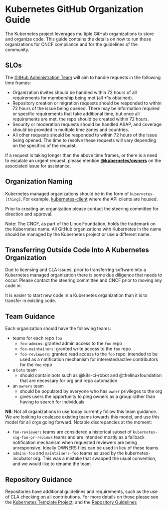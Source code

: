 # Kubernetes GitHub Organization Guide

The Kubernetes project leverages multiple GitHub organizations to store and
organize code. This guide contains the details on how to run those organizations
for CNCF compliance and for the guidelines of the community.

## SLOs

The [GitHub Administration Team] will aim to handle requests in the following
time frames:
- Organization invites should be handled within 72 hours of all requirements for
  membership being met (all +1s obtained).
- Repository creation or migration requests should be responded to within 72
  hours of the issue being opened. There may be information required or specific
  requirements that take additional time, but once all requirements are met, the
  repo should be created within 72 hours.
- Security or moderation requests should be handled ASAP, and coverage should be
  provided in multiple time zones and countries.
- All other requests should be responded to within 72 hours of the issue being
  opened. The time to resolve these requests will vary depending on the
  specifics of the request.

If a request is taking longer than the above time frames, or there is a need to
escalate an urgent request, please mention **[@kubernetes/owners]** on the
associated issue for assistance.

## Organization Naming

Kubernetes managed organizations should be in the form of `kubernetes-[thing]`.
For example, [kubernetes-client](https://github.com/kubernetes-client) where the
API clients are housed.

Prior to creating an organization please contact the steering committee for
direction and approval.

Note: The CNCF, as part of the Linux Foundation, holds the trademark on the
Kubernetes name. All GitHub organizations with Kubernetes in the name should be
managed by the Kubernetes project or use a different name.

## Transferring Outside Code Into A Kubernetes Organization

Due to licensing and CLA issues, prior to transferring software into a Kubernetes
managed organization there is some due diligence that needs to occur. Please
contact the steering committee and CNCF prior to moving any code in.

It is easier to start new code in a Kubernetes organization than it is to
transfer in existing code.

## Team Guidance

Each organization should have the following teams:

- teams for each repo `foo`
  - `foo-admins`: granted admin access to the `foo` repo
  - `foo-maintainers`: granted write access to the `foo` repo
  - `foo-reviewers`: granted read access to the `foo` repo; intended to be used as
    a notification mechanism for interested/active contributors for the `foo` repo
- a `bots` team
  - should contain bots such as @k8s-ci-robot and @thelinuxfoundation that are
    necessary for org and repo automation
- an `owners` team
  - should be populated by everyone who has `owner` privileges to the org
  - gives users the opportunity to ping owners as a group rather than having to
    search for individuals

**NB**: Not all organizations in use today currently follow this team guidance.
We are looking to coalesce existing teams towards this model, and use this model
for all orgs going forward.  Notable discrepancies at the moment:

- `foo-reviewers` teams are considered a historical subset of
  `kubernetes-sig-foo-pr-reviews` teams and are intended mostly as a fallback
  notification mechanism when requested reviewers are being unresponsive.  Ideally
  OWNERS files can be used in lieu of these teams.
- `admins-foo` and `maintainers-foo` teams as used by the kubernetes-incubator
  org. This was a mistake that swapped the usual convention, and we would like
  to rename the team

## Repository Guidance

Repositories have additional guidelines and requirements, such as the use of
CLA checking on all contributions. For more details on those please see the
[Kubernetes Template Project](https://github.com/kubernetes/kubernetes-template-project), and the [Repository Guidelines](kubernetes-repositories.md)


[GitHub Administration Team]: /github-management/README.md#github-administration-team
[@kubernetes/owners]: https://github.com/orgs/kubernetes/teams/owners
